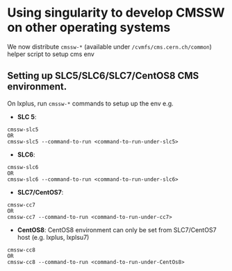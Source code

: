 # Using singularity to develop CMSSW on other operating systems

We now distribute `cmssw-*` (available under `/cvmfs/cms.cern.ch/common`) helper script to setup cms env

## Setting up SLC5/SLC6/SLC7/CentOS8 CMS environment.

On lxplus, run `cmssw-*` commands to setup up the env e.g.

- **SLC 5**:

```
cmssw-slc5
OR
cmssw-slc5 --command-to-run <command-to-run-under-slc5>
```

- **SLC6**:

```
cmssw-slc6
OR
cmssw-slc6 --command-to-run <command-to-run-under-slc6>
```

- **SLC7/CentOS7**:

```
cmssw-cc7
OR
cmssw-cc7 --command-to-run <command-to-run-under-cc7>
```

- **CentOS8**: CentOS8 environment can only be set from SLC7/CentOS7 host (e.g. lxplus, lxplsu7)

```
cmssw-cc8
OR
cmssw-cc8 --command-to-run <command-to-run-under-CentOs8>
```

